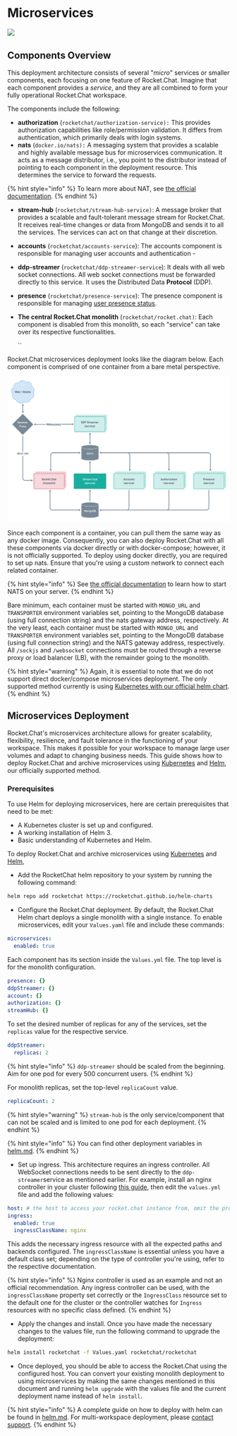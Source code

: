 # Microservices

![](<../../.gitbook/assets/2021-06-10\_22-31-38 (3) (3) (3) (3) (3) (3) (3) (3) (3) (2) (3) (1) (1) (1) (1) (2) (1) (4).jpg>)

## Components Overview

This deployment architecture consists of several "_micro_" services or smaller components, each focusing on one feature of Rocket.Chat. Imagine that each component provides a _service_, and they are all combined to form your fully operational Rocket.Chat workspace.

The components include the following:

* **authorization** (`rocketchat/authorization-service):` This provides authorization capabilities like role/permission validation. It differs from authentication, which primarily deals with login systems.
* **nats** (`docker.io/nats):` A messaging system that provides a scalable and highly available message bus for microservices communication. It acts as a message distributor, i.e., you point to the distributor instead of pointing to each component in the deployment resource. This determines the service to forward the requests.

{% hint style="info" %}
To learn more about NAT, see [the official documentation](https://docs.nats.io/nats-concepts/overview).
{% endhint %}

* **stream-hub** (`rocketchat/stream-hub-service)`: A message broker that provides a scalable and fault-tolerant message stream for Rocket.Chat. It receives real-time changes or data from MongoDB and sends it to all the services. The services can act on that change at their discretion.
* **accounts** (`rocketchat/accounts-service`): The accounts component is responsible for managing user accounts and authentication -&#x20;
* **ddp-streamer** (`rocketchat/ddp-streamer-service`): It deals with all web socket connections. All web socket connections must be forwarded directly to this service. It uses the Distributed Data **Protocol** (DDP).&#x20;
* **presence** (`rocketchat/presence-service`): The presence component is responsible for managing [user presence status](../../use-rocket.chat/workspace-administration/user-status.md).
*   **The central Rocket.Chat monolith** (`rocketchat/rocket.chat)`:  Each component is disabled from this monolith, so each "service" can take over its respective functionalities.

    ``

Rocket.Chat microservices deployment looks like the diagram below. Each component is comprised of one container from a bare metal perspective.

![Rocket.Chat deployment with multiple microservices](<../../.gitbook/assets/Micro services deployment - v0.1@2x (1).png>)

Since each component is a container, you can pull them the same way as any docker image. Consequently, you can also deploy Rocket.Chat with all these components via docker directly or with docker-compose; however, it is not officially supported. To deploy using docker directly, you are required to set up nats. Ensure that you're using a custom network to connect each related container.

{% hint style="info" %}
See [the official documentation](https://docs.nats.io/) to learn how to start NATS on your server.
{% endhint %}

Bare minimum, each container must be started with `MONGO_URL` and `TRANSPORTER` environment variables set, pointing to the MongoDB database (using full connection string) and the nats gateway address, respectively. At the very least, each container must be started with `MONGO_URL` and `TRANSPORTER` environment variables set, pointing to the MongoDB database (using full connection string) and the NATS gateway address, respectively. All `/sockjs` and `/websocket` connections must be routed through a reverse proxy or load balancer (LB), with the remainder going to the monolith.

{% hint style="warning" %}
Again, it is essential to note that we do not support direct docker/compose microservices deployment. The only supported method currently is using [Kubernetes with our official helm chart](../prepare-for-your-deployment/rapid-deployment-methods/helm.md).
{% endhint %}

## Microservices Deployment

Rocket.Chat's microservices architecture allows for greater scalability, flexibility, resilience, and fault tolerance in the functioning of your workspace. This makes it possible for your workspace to manage large user volumes and adapt to changing business needs. This guide shows how to deploy Rocket.Chat and archive microservices using [Kubernetes](https://kubernetes.io/) and [Helm](https://helm.sh/), our officially supported method.

### Prerequisites

To use Helm for deploying microservices, here are certain prerequisites that need to be met:

* A Kubernetes cluster is set up and configured.
* A working installation of Helm 3.
* Basic understanding of Kubernetes and Helm.

To deploy Rocket.Chat and archive microservices using [Kubernetes](https://kubernetes.io/) and [Helm](https://helm.sh/),

* Add the RocketChat helm repository to your system by running the following command:

```sh
helm repo add rocketchat https://rocketchat.github.io/helm-charts
```

* Configure the Rocket.Chat deployment. By default, the Rocket.Chat Helm chart deploys a single monolith with a single instance. To enable microservices, edit your `Values.yaml` file and include these commands:

```yaml
microservices:
  enabled: true
```

Each component has its section inside the `Values.yml` file. The top level is for the monolith configuration.

```yaml
presence: {}
ddpStreamer: {}
account: {}
authorization: {}
streamHub: {}
```

To set the desired number of replicas for any of the services, set the `replicas` value for the respective service.

```yaml
ddpStreamer:
  replicas: 2
```

{% hint style="info" %}
`ddp-streamer` should be scaled from the beginning. Aim for one pod for every 500 concurrent users.
{% endhint %}

For monolith replicas, set the top-level `replicaCount` value.

```yaml
replicaCount: 2
```

{% hint style="warning" %}
`stream-hub` is the only service/component that can not be scaled and is limited to one pod for each deployment.
{% endhint %}

{% hint style="info" %}
You can find other deployment variables in [helm.md](../prepare-for-your-deployment/rapid-deployment-methods/helm.md "mention").
{% endhint %}

* Set up ingress. This architecture requires an ingress controller. All WebSocket connections needs to be sent directly to the `ddp-streamer`service as mentioned earlier. For example,  install an nginx controller in your cluster following [this guide](https://kubernetes.github.io/ingress-nginx/deploy/#quick-start), then edit the `values.yml` file and add the following values:

```yaml
host: # the host to access your rocket.chat instance from, omit the protocol
ingress:
  enabled: true
  ingressClassName: nginx
```

This adds the necessary ingress resource with all the expected paths and backends configured. The `ingressClassName` is essential unless you have a default class set; depending on the type of controller you're using, refer to the respective documentation.

{% hint style="info" %}
Nginx controller is used as an example and not an official recommendation. Any ingress controller can be used, with the `ingressClassName` property set correctly or the `IngressClass` resource set to the default one for the cluster or the controller watches for `Ingress` resources with no specific class defined. &#x20;
{% endhint %}

* Apply the changes and install. Once you have made the necessary changes to the values file, run the following command to upgrade the deployment:

```bash
helm install rocketchat -f Values.yaml rocketchat/rocketchat
```

* Once deployed, you should be able to access the Rocket.Chat using the configured host. You can convert your existing monolith deployment to using microservices by making the same changes mentioned in this document and running `helm upgrade` with the values file and the current deployment name instead of `helm install`.&#x20;

{% hint style="info" %}
A complete guide on how to deploy with helm can be found in [helm.md](../prepare-for-your-deployment/rapid-deployment-methods/helm.md "mention"). For multi-workspace deployment, please [contact support](../../resources/get-support/).
{% endhint %}
